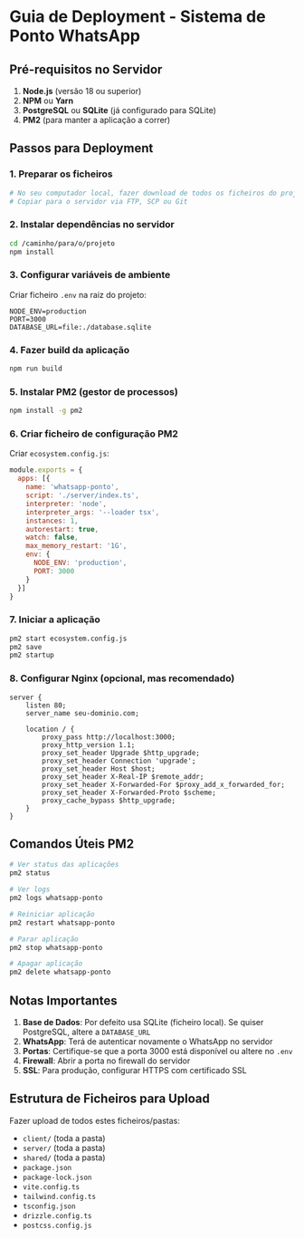 # Guia de Deployment - Sistema de Ponto WhatsApp

## Pré-requisitos no Servidor

1. **Node.js** (versão 18 ou superior)
2. **NPM** ou **Yarn**
3. **PostgreSQL** ou **SQLite** (já configurado para SQLite)
4. **PM2** (para manter a aplicação a correr)

## Passos para Deployment

### 1. Preparar os ficheiros
```bash
# No seu computador local, fazer download de todos os ficheiros do projeto
# Copiar para o servidor via FTP, SCP ou Git
```

### 2. Instalar dependências no servidor
```bash
cd /caminho/para/o/projeto
npm install
```

### 3. Configurar variáveis de ambiente
Criar ficheiro `.env` na raiz do projeto:
```env
NODE_ENV=production
PORT=3000
DATABASE_URL=file:./database.sqlite
```

### 4. Fazer build da aplicação
```bash
npm run build
```

### 5. Instalar PM2 (gestor de processos)
```bash
npm install -g pm2
```

### 6. Criar ficheiro de configuração PM2
Criar `ecosystem.config.js`:
```javascript
module.exports = {
  apps: [{
    name: 'whatsapp-ponto',
    script: './server/index.ts',
    interpreter: 'node',
    interpreter_args: '--loader tsx',
    instances: 1,
    autorestart: true,
    watch: false,
    max_memory_restart: '1G',
    env: {
      NODE_ENV: 'production',
      PORT: 3000
    }
  }]
}
```

### 7. Iniciar a aplicação
```bash
pm2 start ecosystem.config.js
pm2 save
pm2 startup
```

### 8. Configurar Nginx (opcional, mas recomendado)
```nginx
server {
    listen 80;
    server_name seu-dominio.com;

    location / {
        proxy_pass http://localhost:3000;
        proxy_http_version 1.1;
        proxy_set_header Upgrade $http_upgrade;
        proxy_set_header Connection 'upgrade';
        proxy_set_header Host $host;
        proxy_set_header X-Real-IP $remote_addr;
        proxy_set_header X-Forwarded-For $proxy_add_x_forwarded_for;
        proxy_set_header X-Forwarded-Proto $scheme;
        proxy_cache_bypass $http_upgrade;
    }
}
```

## Comandos Úteis PM2

```bash
# Ver status das aplicações
pm2 status

# Ver logs
pm2 logs whatsapp-ponto

# Reiniciar aplicação
pm2 restart whatsapp-ponto

# Parar aplicação
pm2 stop whatsapp-ponto

# Apagar aplicação
pm2 delete whatsapp-ponto
```

## Notas Importantes

1. **Base de Dados**: Por defeito usa SQLite (ficheiro local). Se quiser PostgreSQL, altere a `DATABASE_URL`
2. **WhatsApp**: Terá de autenticar novamente o WhatsApp no servidor
3. **Portas**: Certifique-se que a porta 3000 está disponível ou altere no `.env`
4. **Firewall**: Abrir a porta no firewall do servidor
5. **SSL**: Para produção, configurar HTTPS com certificado SSL

## Estrutura de Ficheiros para Upload
Fazer upload de todos estes ficheiros/pastas:
- `client/` (toda a pasta)
- `server/` (toda a pasta)  
- `shared/` (toda a pasta)
- `package.json`
- `package-lock.json`
- `vite.config.ts`
- `tailwind.config.ts`
- `tsconfig.json`
- `drizzle.config.ts`
- `postcss.config.js`